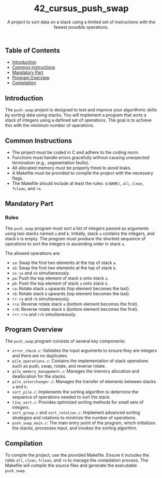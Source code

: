 <!DOCTYPE html>
<html lang="en">
<head>
    <meta charset="UTF-8">
    <meta name="viewport" content="width=device-width, initial-scale=1.0">
</head>
<body>
    <header>
        <h1>42_cursus_push_swap</h1>
        <p>A project to sort data on a stack using a limited set of instructions with the fewest possible operations.</p>
    </header>
    <nav>
        <h2>Table of Contents</h2>
        <ul>
            <li><a href="#introduction">Introduction</a></li>
            <li><a href="#common-instructions">Common Instructions</a></li>
            <li><a href="#mandatory-part">Mandatory Part</a></li>
            <li><a href="#program-overview">Program Overview</a></li>
            <li><a href="#compilation">Compilation</a></li>
        </ul>
    </nav>
    <section id="introduction">
        <h2>Introduction</h2>
        <p>The <code>push_swap</code> project is designed to test and improve your algorithmic skills by sorting data using stacks. You will implement a program that sorts a stack of integers using a defined set of operations. The goal is to achieve this with the minimum number of operations.</p>
    </section>
    <section id="common-instructions">
        <h2>Common Instructions</h2>
        <ul>
            <li>The project must be coded in C and adhere to the coding norm.</li>
            <li>Functions must handle errors gracefully without causing unexpected termination (e.g., segmentation faults).</li>
            <li>All allocated memory must be properly freed to avoid leaks.</li>
            <li>A Makefile must be provided to compile the project with the necessary flags.</li>
            <li>The Makefile should include at least the rules: <code>$(NAME)</code>, <code>all</code>, <code>clean</code>, <code>fclean</code>, and <code>re</code>.</li>
        </ul>
    </section>
    <section id="mandatory-part">
        <h2>Mandatory Part</h2>
        <h3>Rules</h3>
        <p>The <code>push_swap</code> program must sort a list of integers passed as arguments using two stacks named <code>a</code> and <code>b</code>. Initially, stack <code>a</code> contains the integers, and stack <code>b</code> is empty. The program must produce the shortest sequence of operations to sort the integers in ascending order in stack <code>a</code>.</p>
        <p>The allowed operations are:</p>
        <ul>
            <li><code>sa</code>: Swap the first two elements at the top of stack <code>a</code>.</li>
            <li><code>sb</code>: Swap the first two elements at the top of stack <code>b</code>.</li>
            <li><code>ss</code>: <code>sa</code> and <code>sb</code> simultaneously.</li>
            <li><code>pa</code>: Push the top element of stack <code>b</code> onto stack <code>a</code>.</li>
            <li><code>pb</code>: Push the top element of stack <code>a</code> onto stack <code>b</code>.</li>
            <li><code>ra</code>: Rotate stack <code>a</code> upwards (top element becomes the last).</li>
            <li><code>rb</code>: Rotate stack <code>b</code> upwards (top element becomes the last).</li>
            <li><code>rr</code>: <code>ra</code> and <code>rb</code> simultaneously.</li>
            <li><code>rra</code>: Reverse rotate stack <code>a</code> (bottom element becomes the first).</li>
            <li><code>rrb</code>: Reverse rotate stack <code>b</code> (bottom element becomes the first).</li>
            <li><code>rrr</code>: <code>rra</code> and <code>rrb</code> simultaneously.</li>
        </ul>
    </section>
    <section id="program-overview">
        <h2>Program Overview</h2>
        <p>The <code>push_swap</code> program consists of several key components:</p>
        <ul>
            <li><code>error_check.c</code>: Validates the input arguments to ensure they are integers and there are no duplicates.</li>
            <li><code>pile_operations.c</code>: Contains the implementation of stack operations such as push, swap, rotate, and reverse rotate.</li>
            <li><code>pile_memory_management.c</code>: Manages the memory allocation and deallocation for the stacks.</li>
            <li><code>pile_interchanger.c</code>: Manages the transfer of elements between stacks <code>a</code> and <code>b</code>.</li>
            <li><code>sort_pile.c</code>: Implements the sorting algorithm to determine the sequence of operations needed to sort the stack.</li>
            <li><code>tiny_sort.c</code>: Provides optimized sorting methods for small sets of integers.</li>
            <li><code>sort_group.c</code> and <code>sort_rotation.c</code>: Implement advanced sorting strategies and rotations to minimize the number of operations.</li>
            <li><code>push_swap_main.c</code>: The main entry point of the program, which initializes the stacks, processes input, and invokes the sorting algorithm.</li>
        </ul>
    </section>
    <section id="compilation">
        <h2>Compilation</h2>
        <p>To compile the project, use the provided Makefile. Ensure it includes the rules <code>all</code>, <code>clean</code>, <code>fclean</code>, and <code>re</code> to manage the compilation process. The Makefile will compile the source files and generate the executable <code>push_swap</code>.</p>
    </section>
</body>
</html>
